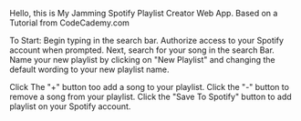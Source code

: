 Hello, this is My Jamming Spotify Playlist Creator Web App. Based on a Tutorial from CodeCademy.com

To Start:
Begin typing in the search bar.
Authorize access to your Spotify account when prompted.
Next, search for your song in the search Bar.
Name your new playlist by clicking on "New Playlist" and changing the default wording to your new playlist name.

Click The "+" button too add a song to your playlist.
Click the "-" button to remove a song from your playlist.
Click the "Save To Spotify" button to add playlist on your Spotify account.
